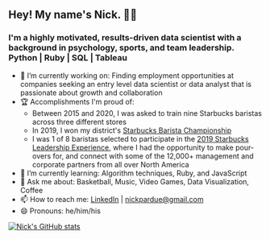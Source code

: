 ## Hey! My name's Nick. ✌🏽

### I'm a highly motivated, results-driven data scientist with a background in psychology, sports, and team leadership. Python | Ruby | SQL | Tableau

- 🔭 I’m currently working on: Finding employment opportunities at companies seeking an entry level data scientist or data analyst that is passionate about growth and collaboration
- 🏆 Accomplishments I'm proud of:
  -  Between 2015 and 2020, I was asked to train nine Starbucks baristas across three different stores
  -  In 2019, I won my district's [Starbucks Barista Championship](https://www.youtube.com/watch?v=fYMMnYHdEFA)
  -  I was 1 of 8 baristas selected to participate in the [2019 Starbucks Leadership Experience](https://stories.starbucks.com/stories/2019/12000-starbucks-partners-gather-in-chicago-for-transformative-leadership-experience/), where I had the opportunity to make pour-overs for, and connect with some of the 12,000+ management and corporate partners from all over North America
- 🧠 I’m currently learning: Algorithm techniques, Ruby, and JavaScript
- 💬 Ask me about: Basketball, Music, Video Games, Data Visualization, Coffee
- 📫 How to reach me: [LinkedIn](https://www.linkedin.com/in/npardue/) | <nickpardue@gmail.com>
- 😄 Pronouns: he/him/his

[![Nick's GitHub stats](https://github-readme-stats.vercel.app/api?username=npardue)](https://github.com/anuraghazra/github-readme-stats)


<!--
**npardue/npardue** is a ✨ _special_ ✨ repository because its `README.md` (this file) appears on your GitHub profile.

Here are some ideas to get you started:

- 🔭 I’m currently working on ...
- 🌱 I’m currently learning ...
- 👯 I’m looking to collaborate on ...
- 🤔 I’m looking for help with ...
- 💬 Ask me about ...
- 📫 How to reach me: ...
- 😄 Pronouns: ...
- ⚡ Fun fact: ...
-->

